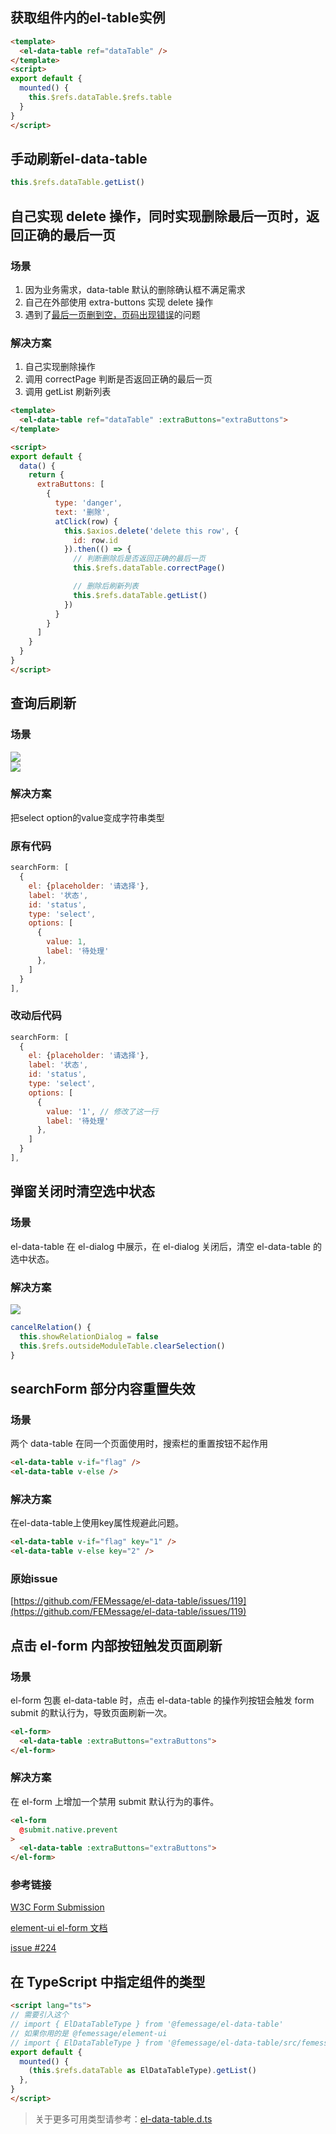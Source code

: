 ## 获取组件内的el-table实例

```html
<template>
  <el-data-table ref="dataTable" />
</template>
<script>
export default {
  mounted() {
    this.$refs.dataTable.$refs.table
  }
}
</script>
```

## 手动刷新el-data-table

```javascript
this.$refs.dataTable.getList()
```

## 自己实现 delete 操作，同时实现删除最后一页时，返回正确的最后一页

### 场景
1. 因为业务需求，data-table 默认的删除确认框不满足需求
2. 自己在外部使用 extra-buttons 实现 delete 操作
3. 遇到了[最后一页删到空，页码出现错误](https://github.com/FEMessage/el-data-table/issues/223)的问题

### 解决方案
1. 自己实现删除操作
2. 调用 correctPage 判断是否返回正确的最后一页
3. 调用 getList 刷新列表
```html
<template>
  <el-data-table ref="dataTable" :extraButtons="extraButtons">
</template>

<script>
export default {
  data() {
    return {
      extraButtons: [
        {
          type: 'danger',
          text: '删除',
          atClick(row) {
            this.$axios.delete('delete this row', {
              id: row.id
            }).then(() => {
              // 判断删除后是否返回正确的最后一页
              this.$refs.dataTable.correctPage()

              // 删除后刷新列表
              this.$refs.dataTable.getList()
            })
          }
        }
      ]
    }
  }
}
</script>
```

## 查询后刷新

### 场景
![](https://i.loli.net/2019/11/14/7qL8sAWzPchbKnJ.png)<br />![](https://i.loli.net/2019/11/14/f3o76bJCZKOk5Gr.png)


### 解决方案
把select option的value变成字符串类型

### 原有代码

```javascript
searchForm: [
  {
    el: {placeholder: '请选择'},
    label: '状态',
    id: 'status',
    type: 'select',
    options: [
      {
        value: 1,
        label: '待处理'
      },
    ]
  }
],
```

### 改动后代码

```javascript
searchForm: [
  {
    el: {placeholder: '请选择'},
    label: '状态',
    id: 'status',
    type: 'select',
    options: [
      {
        value: '1', // 修改了这一行
        label: '待处理'
      },
    ]
  }
],
```

## 弹窗关闭时清空选中状态

### 场景
el-data-table 在 el-dialog 中展示，在 el-dialog 关闭后，清空 el-data-table 的选中状态。

### 解决方案
![](https://i.loli.net/2019/11/14/913MoeQ6cnIOlSk.png)

```javascript
cancelRelation() {
  this.showRelationDialog = false
  this.$refs.outsideModuleTable.clearSelection()
}
```

## searchForm 部分内容重置失效
### 场景
两个 data-table 在同一个页面使用时，搜索栏的重置按钮不起作用
```html
<el-data-table v-if="flag" />
<el-data-table v-else />
```
### 解决方案
在el-data-table上使用key属性规避此问题。
```html
<el-data-table v-if="flag" key="1" />
<el-data-table v-else key="2" />
```
### 原始issue
[https://github.com/FEMessage/el-data-table/issues/119](https://github.com/FEMessage/el-data-table/issues/119)

## 点击 el-form 内部按钮触发页面刷新

### 场景

el-form 包裹 el-data-table 时，点击 el-data-table 的操作列按钮会触发 form submit 的默认行为，导致页面刷新一次。

```html
<el-form>
  <el-data-table :extraButtons="extraButtons">
</el-form>
```

### 解决方案

在 el-form 上增加一个禁用 submit 默认行为的事件。

```html
<el-form
  @submit.native.prevent
>
  <el-data-table :extraButtons="extraButtons">
</el-form>
```

### 参考链接
[W3C Form Submission](https://www.w3.org/MarkUp/html-spec/html-spec_8.html#SEC8.2)

[element-ui el-form 文档](https://element.eleme.cn/#/zh-CN/component/form)

[issue #224](https://github.com/FEMessage/el-data-table/issues/224)

## 在 TypeScript 中指定组件的类型

```html
<script lang="ts">
// 需要引入这个
// import { ElDataTableType } from '@femessage/el-data-table'
// 如果你用的是 @femessage/element-ui
// import { ElDataTableType } from '@femessage/el-data-table/src/femessage'
export default {
  mounted() {
    (this.$refs.dataTable as ElDataTableType).getList()
  },
}
</script>
```
> 关于更多可用类型请参考：[el-data-table.d.ts](https://github.com/FEMessage/el-data-table/blob/dev/src/el-data-table.d.ts)
